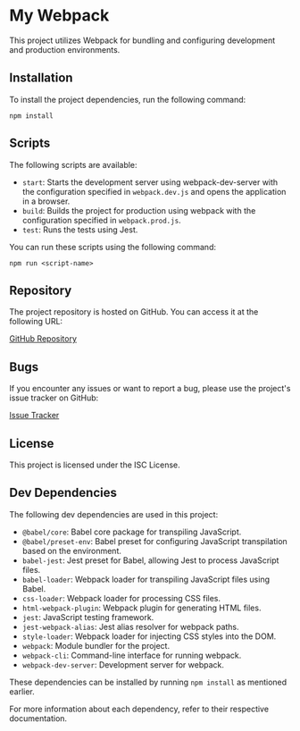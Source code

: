 # My Webpack

This project utilizes Webpack for bundling and configuring development and production environments.

## Installation

To install the project dependencies, run the following command:

```
npm install
```

## Scripts

The following scripts are available:

- `start`: Starts the development server using webpack-dev-server with the configuration specified in `webpack.dev.js` and opens the application in a browser.
- `build`: Builds the project for production using webpack with the configuration specified in `webpack.prod.js`.
- `test`: Runs the tests using Jest.

You can run these scripts using the following command:

```
npm run <script-name>
```

## Repository

The project repository is hosted on GitHub. You can access it at the following URL:

[GitHub Repository](https://github.com/DawidGawronskiDev/my-webpack)

## Bugs

If you encounter any issues or want to report a bug, please use the project's issue tracker on GitHub:

[Issue Tracker](https://github.com/DawidGawronskiDev/my-webpack/issues)

## License

This project is licensed under the ISC License.

## Dev Dependencies

The following dev dependencies are used in this project:

- `@babel/core`: Babel core package for transpiling JavaScript.
- `@babel/preset-env`: Babel preset for configuring JavaScript transpilation based on the environment.
- `babel-jest`: Jest preset for Babel, allowing Jest to process JavaScript files.
- `babel-loader`: Webpack loader for transpiling JavaScript files using Babel.
- `css-loader`: Webpack loader for processing CSS files.
- `html-webpack-plugin`: Webpack plugin for generating HTML files.
- `jest`: JavaScript testing framework.
- `jest-webpack-alias`: Jest alias resolver for webpack paths.
- `style-loader`: Webpack loader for injecting CSS styles into the DOM.
- `webpack`: Module bundler for the project.
- `webpack-cli`: Command-line interface for running webpack.
- `webpack-dev-server`: Development server for webpack.

These dependencies can be installed by running `npm install` as mentioned earlier.

For more information about each dependency, refer to their respective documentation.
